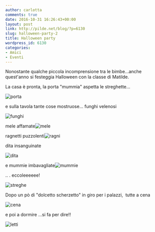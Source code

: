 ```yaml
---
author: carlotta
comments: true
date: 2016-10-31 16:26:43+00:00
layout: post
link: http://pilde.net/blog/?p=6130
slug: halloween-party-2
title: Halloween party
wordpress_id: 6130
categories:
- Amici
- Eventi
---
```


Nonostante qualche piccola incomprensione tra le bimbe...anche quest'anno si festeggia Halloween con la classe di Matilde.

La casa è pronta, la porta "mummia" aspetta le streghette...

![porta]({{baseurl}}/uploads/2016/12/porta.jpg)




e sulla tavola tante cose mostruose... funghi velenosi

![funghi]({{baseurl}}/uploads/2016/12/funghi.jpg)




mele affamate![mele]({{baseurl}}/uploads/2016/12/mele.jpg)




ragnetti puzzolenti![ragni]({{baseurl}}/uploads/2016/12/ragni.jpg)




dita insanguinate

![dita]({{baseurl}}/uploads/2016/12/dita.jpg)




e mummie imbavagliate![mummie]({{baseurl}}/uploads/2016/12/mummie.png)




.. . eccoleeeeee!

![streghe]({{baseurl}}/uploads/2016/12/streghe-1.jpg)


Dopo un pò di "dolcetto scherzetto" in giro per i palazzi,  tutte a cena

![cena]({{baseurl}}/uploads/2016/12/cena.jpg)




e poi a dormire ...si fa per dire!!

![letti]({{baseurl}}/uploads/2016/12/letti.jpg)



